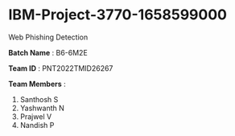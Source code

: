 # IBM-Project-3770-1658599000
Web Phishing Detection

**Batch Name** : B6-6M2E

**Team ID** : PNT2022TMID26267

**Team Members** : 
1. Santhosh S
2. Yashwanth N
3. Prajwel V
4. Nandish P

